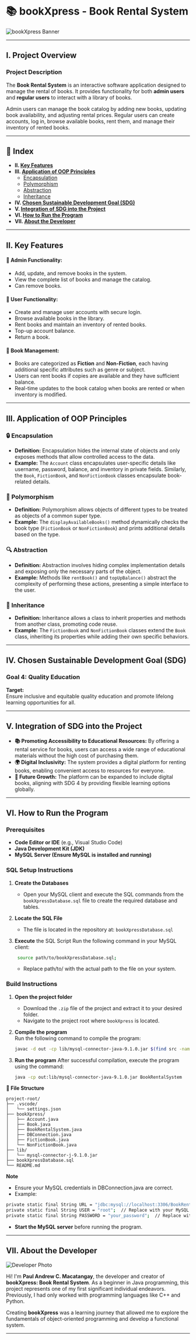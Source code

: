 # 📚 **bookXpress - Book Rental System**

![bookXpress Banner](https://github.com/paulmacatangay/MacatangayPaulAndrewCS2102_OOPFinalproject_bookXpress/blob/6d4fa734b605296716ed0dae5483716499864723/images/bookXpress%20Banner.jpg)

---

## I. **Project Overview**

### **Project Description**  
The **Book Rental System** is an interactive software application designed to manage the rental of books. It provides functionality for both **admin users** and **regular users** to interact with a library of books.  

Admin users can manage the book catalog by adding new books, updating book availability, and adjusting rental prices. Regular users can create accounts, log in, browse available books, rent them, and manage their inventory of rented books.

---

## 📒 **Index**
- **II. [Key Features](#ii-key-features)**
- **III. [Application of OOP Principles](#iii-application-of-oop-principles)**
  - [Encapsulation](#-encapsulation)
  - [Polymorphism](#-polymorphism)
  - [Abstraction](#-abstraction)
  - [Inheritance](#-inheritance)
- **IV. [Chosen Sustainable Development Goal (SDG)](#iv-chosen-sustainable-development-goal-sdg)**
- **V. [Integration of SDG into the Project](#v-integration-of-sdg-into-the-project)**
- **VI. [How to Run the Program](#vi-how-to-run-the-program)**
- **VII. [About the Developer](#vii-about-the-developer)**

---

## II. **Key Features**

#### **🔧 Admin Functionality:**
- Add, update, and remove books in the system.
- View the complete list of books and manage the catalog.
- Can remove books.

#### **👥 User Functionality:**
- Create and manage user accounts with secure login.
- Browse available books in the library.
- Rent books and maintain an inventory of rented books.
- Top-up account balance.
- Return a book.

#### **📖 Book Management:**
- Books are categorized as **Fiction** and **Non-Fiction**, each having additional specific attributes such as genre or subject.
- Users can rent books if copies are available and they have sufficient balance.
- Real-time updates to the book catalog when books are rented or when inventory is modified.

---

## III. **Application of OOP Principles**

### **🔒 Encapsulation**
- **Definition:** Encapsulation hides the internal state of objects and only exposes methods that allow controlled access to the data.
- **Example:** The `Account` class encapsulates user-specific details like username, password, balance, and inventory in private fields. Similarly, the `Book`, `FictionBook`, and `NonFictionBook` classes encapsulate book-related details.

### **🔄 Polymorphism**
- **Definition:** Polymorphism allows objects of different types to be treated as objects of a common super type.
- **Example:** The `displayAvailableBooks()` method dynamically checks the book type (`FictionBook` or `NonFictionBook`) and prints additional details based on the type.

### **🔍 Abstraction**
- **Definition:** Abstraction involves hiding complex implementation details and exposing only the necessary parts of the object.
- **Example:** Methods like `rentBook()` and `topUpBalance()` abstract the complexity of performing these actions, presenting a simple interface to the user.

### **🌳 Inheritance**
- **Definition:** Inheritance allows a class to inherit properties and methods from another class, promoting code reuse.
- **Example:** The `FictionBook` and `NonFictionBook` classes extend the `Book` class, inheriting its properties while adding their own specific behaviors.

---

## IV. **Chosen Sustainable Development Goal (SDG)**

### **Goal 4: Quality Education**

**Target:**  
Ensure inclusive and equitable quality education and promote lifelong learning opportunities for all.

---

## V. **Integration of SDG into the Project**

- **📚 Promoting Accessibility to Educational Resources:** By offering a rental service for books, users can access a wide range of educational materials without the high cost of purchasing them.
- **🌍 Digital Inclusivity:** The system provides a digital platform for renting books, enabling convenient access to resources for everyone.
- **🚀 Future Growth:** The platform can be expanded to include digital books, aligning with SDG 4 by providing flexible learning options globally.

---

## VI. **How to Run the Program**

### **Prerequisites**
- **Code Editor or IDE** (e.g., Visual Studio Code)
- **Java Development Kit (JDK)**
- **MySQL Server (Ensure MySQL is installed and running)**

### **SQL Setup Instructions**
1. **Create the Databases**
   - Open your MySQL client and execute the SQL commands from the `bookXpressDatabase.sql` file to create the required database and tables.
   
2. **Locate the SQL File**
   - The file is located in the repository at: `bookXpressDatabase.sql`

3. **Execute** the SQL Script Run the following command in your MySQL client:
   ```bash
    source path/to/bookXpressDatabase.sql;
   ```
   - Replace path/to/ with the actual path to the file on your system.

### **Build Instructions**
1. **Open the project folder**  
   - Download the `.zip` file of the project and extract it to your desired folder.
   - Navigate to the project root where `bookXpress` is located.

2. **Compile the program**  
   Run the following command to compile the program:
   ```bash
   javac -d out -cp lib/mysql-connector-java-9.1.0.jar $(find src -name "*.java")

3. **Run the program**
   After successful compilation, execute the program using the command:
   ```bash
   java -cp out:lib/mysql-connector-java-9.1.0.jar BookRentalSystem

**📁 File Structure**
```
project-root/
├── .vscode/
│   └── settings.json
├── bookXpress/
│   ├── Account.java
│   ├── Book.java
│   ├── BookRentalSystem.java
│   ├── DBConnection.java
│   ├── FictionBook.java
│   └── NonFictionBook.java
├── lib/
│   └── mysql-connector-j-9.1.0.jar
├── bookXpressDatabase.sql
└── README.md
```
**Note**
- Ensure your MySQL credentials in DBConnection.java are correct.
- Example:
```bash
private static final String URL = "jdbc:mysql://localhost:3306/BookRentalSystem";
private static final String USER = "root";  // Replace with your MySQL username
private static final String PASSWORD = "your_password";  // Replace with your MySQL password
```
- **Start the MySQL server** before running the program.

---

## VII. **About the Developer**

![Developer Photo](https://github.com/paulmacatangay/MacatangayPaulAndrewCS2102_OOPFinalproject_bookXpress/blob/6d4fa734b605296716ed0dae5483716499864723/images/Developer.jpg)

Hi! I'm **Paul Andrew C. Macatangay**, the developer and creator of **bookXpress: Book Rental System**. As a beginner in Java programming, this project represents one of my first significant individual endeavors. Previously, I had only worked with programming languages like C++ and Python.  

Creating **bookXpress** was a learning journey that allowed me to explore the fundamentals of object-oriented programming and develop a functional system. 

---



